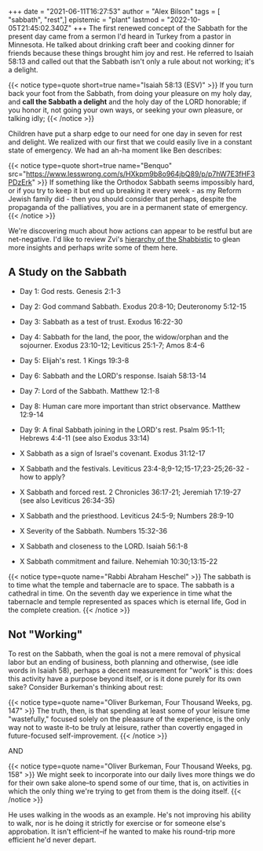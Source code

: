 +++
date = "2021-06-11T16:27:53"
author = "Alex Bilson"
tags = [ "sabbath", "rest",]
epistemic = "plant"
lastmod = "2022-10-05T21:45:02.340Z"
+++
The first renewed concept of the Sabbath for the present day came from a sermon I'd heard in Turkey from a pastor in Minnesota. He talked about drinking craft beer and cooking dinner for friends because these things brought him joy and rest. He referred to Isaiah 58:13 and called out that the Sabbath isn't only a rule about not working; it's a delight.

{{< notice type=quote short=true name="Isaiah 58:13 (ESV)" >}}
If you turn back your foot from the Sabbath, from doing your pleasure on my holy day, and **call the Sabbath a delight** and the holy day of the LORD honorable; if you honor it, not going your own ways, or seeking your own pleasure, or talking idly;
{{< /notice >}}

Children have put a sharp edge to our need for one day in seven for rest and delight. We realized with our first that we could easily live in a constant state of emergency. We had an ah-ha moment like Ben describes:

{{< notice type=quote short=true name="Benquo" src="https://www.lesswrong.com/s/HXkpm9b8o964jbQ89/p/p7hW7E3fHF3PDzErk" >}}
If something like the Orthodox Sabbath seems impossibly hard, or if you try to keep it but end up breaking it every week - as my Reform Jewish family did - then you should consider that perhaps, despite the propaganda of the palliatives, you are in a permanent state of emergency.
{{< /notice >}}

We're discovering much about how actions can appear to be restful but are net-negative. I'd like to review Zvi's [hierarchy of the Shabbistic](https://www.lesswrong.com/s/HXkpm9b8o964jbQ89/p/ZoCitBiBv97WEWpX5) to glean more insights and perhaps write some of them here.

## A Study on the Sabbath

- Day 1: God rests. Genesis 2:1-3
- Day 2: God command Sabbath. Exodus 20:8-10; Deuteronomy 5:12-15
- Day 3: Sabbath as a test of trust. Exodus 16:22-30
- Day 4: Sabbath for the land, the poor, the widow/orphan and the sojourner. Exodus 23:10-12; Leviticus 25:1-7; Amos 8:4-6
- Day 5: Elijah's rest. 1 Kings 19:3-8
- Day 6: Sabbath and the LORD's response. Isaiah 58:13-14
- Day 7: Lord of the Sabbath. Matthew 12:1-8
- Day 8: Human care more important than strict observance. Matthew 12:9-14
- Day 9: A final Sabbath joining in the LORD's rest. Psalm 95:1-11; Hebrews 4:4-11 (see also Exodus 33:14)

- X Sabbath as a sign of Israel's covenant. Exodus 31:12-17
- X Sabbath and the festivals. Leviticus 23:4-8;9-12;15-17;23-25;26-32 - how to apply?
- X Sabbath and forced rest. 2 Chronicles 36:17-21; Jeremiah 17:19-27 (see also Leviticus 26:34-35)
- X Sabbath and the priesthood. Leviticus 24:5-9; Numbers 28:9-10
- X Severity of the Sabbath. Numbers 15:32-36
- X Sabbath and closeness to the LORD. Isaiah 56:1-8
- X Sabbath commitment and failure. Nehemiah 10:30;13:15-22

{{< notice type=quote name="Rabbi Abraham Heschel" >}}
The sabbath is to time what the temple and tabernacle are to space. The sabbath is a cathedral in time. On the seventh day we experience in time what the tabernacle and temple represented as spaces which is eternal life, God in the complete creation.
{{< /notice >}}

## Not "Working"

To rest on the Sabbath, when the goal is not a mere removal of physical labor but an ending of business, both planning and otherwise, (see idle words in Isaiah 58), perhaps a decent measurement for "work" is this: does this activity have a purpose beyond itself, or is it done purely for its own sake? Consider Burkeman's thinking about rest:

{{< notice type=quote name="Oliver Burkeman, Four Thousand Weeks, pg. 147" >}}
The truth, then, is that spending at least some of your leisure time "wastefully," focused solely on the pleaasure of the experience, is the only way not to waste it–to be truly at leisure, rather than covertly engaged in future-focused self-improvement.
{{< /notice >}}

AND

{{< notice type=quote name="Oliver Burkeman, Four Thousand Weeks, pg. 158"  >}}
We might seek to incorporate into our daily lives more things we do for their own sake alone–to spend some of our time, that is, on activities in which the only thing we're trying to get from them is the doing itself.
{{< /notice >}}

He uses walking in the woods as an example. He's not improving his ability to walk, nor is he doing it strictly for exercise or for someone else's approbation. It isn't efficient–if he wanted to make his round-trip more efficient he'd never depart.

